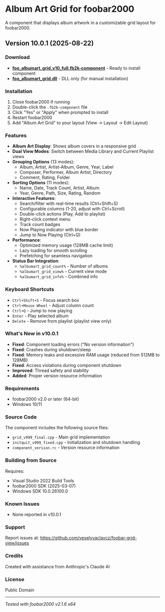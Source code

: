 # Album Art Grid for foobar2000

A component that displays album artwork in a customizable grid layout for foobar2000.

## Version 10.0.1 (2025-08-22)

### Download
- **[foo_albumart_grid_v10_full.fb2k-component](foo_albumart_grid_v10_full.fb2k-component)** - Ready to install component
- **[foo_albumart_grid.dll](foo_albumart_grid.dll)** - DLL only (for manual installation)

### Installation
1. Close foobar2000 if running
2. Double-click the `.fb2k-component` file
3. Click "Yes" or "Apply" when prompted to install
4. Restart foobar2000
5. Add "Album Art Grid" to your layout (View → Layout → Edit Layout)

### Features
- **Album Art Display**: Shows album covers in a responsive grid
- **Dual View Modes**: Switch between Media Library and Current Playlist views
- **Grouping Options** (13 modes):
  - Album, Artist, Artist-Album, Genre, Year, Label
  - Composer, Performer, Album Artist, Directory
  - Comment, Rating, Folder
- **Sorting Options** (11 modes):
  - Name, Date, Track Count, Artist, Album
  - Year, Genre, Path, Size, Rating, Random
- **Interactive Features**:
  - Search/filter with real-time results (Ctrl+Shift+S)
  - Configurable columns (1-20, adjust with Ctrl+Scroll)
  - Double-click actions (Play, Add to playlist)
  - Right-click context menu
  - Track count badges
  - Now Playing indicator with blue border
  - Jump to Now Playing (Ctrl+Q)
- **Performance**:
  - Optimized memory usage (128MB cache limit)
  - Lazy loading for smooth scrolling
  - Prefetching for seamless navigation
- **Status Bar Integration**:
  - `%albumart_grid_count%` - Number of albums
  - `%albumart_grid_view%` - Current view mode
  - `%albumart_grid_info%` - Combined info

### Keyboard Shortcuts
- `Ctrl+Shift+S` - Focus search box
- `Ctrl+Mouse Wheel` - Adjust column count
- `Ctrl+Q` - Jump to now playing
- `Enter` - Play selected album
- `Delete` - Remove from playlist (playlist view only)

### What's New in v10.0.1
- **Fixed**: Component loading errors ("No version information")
- **Fixed**: Crashes during shutdown/sleep
- **Fixed**: Memory leaks and excessive RAM usage (reduced from 512MB to 128MB)
- **Fixed**: Access violations during component shutdown
- **Improved**: Thread safety and stability
- **Added**: Proper version resource information

### Requirements
- foobar2000 v2.0 or later (64-bit)
- Windows 10/11

### Source Code
The component includes the following source files:
- `grid_v999_final.cpp` - Main grid implementation
- `initquit_v999_fixed.cpp` - Initialization and shutdown handling
- `component_version.rc` - Version resource information

### Building from Source
Requires:
- Visual Studio 2022 Build Tools
- foobar2000 SDK (2025-03-07)
- Windows SDK 10.0.26100.0

### Known Issues
- None reported in v10.0.1

### Support
Report issues at: https://github.com/veselyvaclavcz/foobar-grid-view/issues

### Credits
Created with assistance from Anthropic's Claude AI

### License
Public Domain

---
*Tested with foobar2000 v2.1.6 x64*